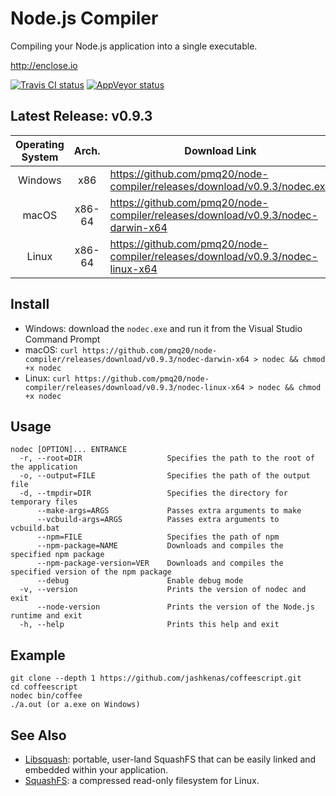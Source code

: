 # Node.js Compiler

Compiling your Node.js application into a single executable.

http://enclose.io

[![Travis CI status](https://travis-ci.org/pmq20/node-compiler.svg?branch=master)](https://travis-ci.org/pmq20/node-compiler)
[![AppVeyor status](https://ci.appveyor.com/api/projects/status/gap9xne0rayjtynp/branch/master?svg=true)](https://ci.appveyor.com/project/pmq20/node-compiler/branch/master)

## Latest Release: v0.9.3

| Operating System |  Arch.  | Download Link                                                                     |
|:----------------:|:-------:|-----------------------------------------------------------------------------------|
|      Windows     |   x86   | https://github.com/pmq20/node-compiler/releases/download/v0.9.3/nodec.exe         |
|       macOS      |  x86-64 | https://github.com/pmq20/node-compiler/releases/download/v0.9.3/nodec-darwin-x64  |
|       Linux      |  x86-64 | https://github.com/pmq20/node-compiler/releases/download/v0.9.3/nodec-linux-x64   |

## Install

- Windows: download the `nodec.exe` and run it from the Visual Studio Command Prompt
- macOS: `curl https://github.com/pmq20/node-compiler/releases/download/v0.9.3/nodec-darwin-x64 > nodec && chmod +x nodec`
- Linux: `curl https://github.com/pmq20/node-compiler/releases/download/v0.9.3/nodec-linux-x64 > nodec && chmod +x nodec`

## Usage

    nodec [OPTION]... ENTRANCE
      -r, --root=DIR                   Specifies the path to the root of the application
      -o, --output=FILE                Specifies the path of the output file
      -d, --tmpdir=DIR                 Specifies the directory for temporary files
          --make-args=ARGS             Passes extra arguments to make
          --vcbuild-args=ARGS          Passes extra arguments to vcbuild.bat
          --npm=FILE                   Specifies the path of npm
          --npm-package=NAME           Downloads and compiles the specified npm package
          --npm-package-version=VER    Downloads and compiles the specified version of the npm package
          --debug                      Enable debug mode
      -v, --version                    Prints the version of nodec and exit
          --node-version               Prints the version of the Node.js runtime and exit
      -h, --help                       Prints this help and exit

## Example

    git clone --depth 1 https://github.com/jashkenas/coffeescript.git
    cd coffeescript
    nodec bin/coffee
    ./a.out (or a.exe on Windows)

## See Also

- [Libsquash](https://github.com/pmq20/libsquash): portable, user-land SquashFS that can be easily linked and embedded within your application.
- [SquashFS](http://squashfs.sourceforge.net/): a compressed read-only filesystem for Linux.
